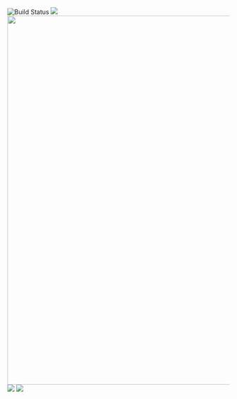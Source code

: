 <img src="https://travis-ci.org/Vla2d/frontend-project-lvl1.svg?branch=master" alt="Build Status" />
<a href="https://codeclimate.com/github/Vla2d/frontend-project-lvl1/maintainability"><img src="https://api.codeclimate.com/v1/badges/726d60cf1735b2d6f0f7/maintainability" /></a>
<a href="https://asciinema.org/a/272149"><img src="https://asciinema.org/a/272149.png" width="836"/></a>
<a href="https://asciinema.org/a/272350" target="_blank"><img src="https://asciinema.org/a/272350.svg" /></a>
<a href="https://asciinema.org/a/9tc3OW8IZQ4s7Z35RrwKvw1cT" target="_blank"><img src="https://asciinema.org/a/9tc3OW8IZQ4s7Z35RrwKvw1cT.svg" /></a>

